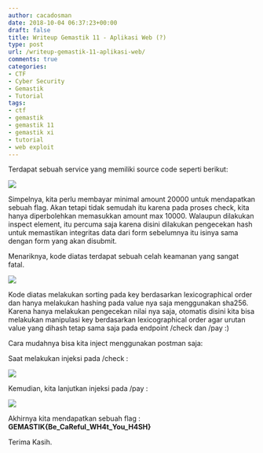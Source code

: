 ```yaml
---
author: cacadosman
date: 2018-10-04 06:37:23+00:00
draft: false
title: Writeup Gemastik 11 - Aplikasi Web (?)
type: post
url: /writeup-gemastik-11-aplikasi-web/
comments: true
categories:
- CTF
- Cyber Security
- Gemastik
- Tutorial
tags:
- ctf
- gemastik
- gemastik 11
- gemastik xi
- tutorial
- web exploit
---
```


Terdapat sebuah service yang memiliki source code seperti berikut:

![](/wp-content/2018/10/Aplikasi-Web.png)


Simpelnya, kita perlu membayar minimal amount 20000 untuk mendapatkan sebuah flag. Akan tetapi tidak semudah itu karena pada proses check, kita hanya diperbolehkan memasukkan amount max 10000. Walaupun dilakukan inspect element, itu percuma saja karena disini dilakukan pengecekan hash untuk memastikan integritas data dari form sebelumnya itu isinya sama dengan form yang akan disubmit.

Menariknya, kode diatas terdapat sebuah celah keamanan yang sangat fatal.

![](/wp-content/2018/10/hashh.png)


Kode diatas melakukan sorting pada key berdasarkan lexicographical order dan hanya melakukan hashing pada value nya saja menggunakan sha256. Karena hanya melakukan pengecekan nilai nya saja, otomatis disini kita bisa melakukan manipulasi key berdasarkan lexicographical order agar urutan value yang dihash tetap sama saja pada endpoint /check dan /pay :)

Cara mudahnya bisa kita inject menggunakan postman saja:

Saat melakukan injeksi pada /check :

![](/wp-content/2018/10/hash1.png)


Kemudian, kita lanjutkan injeksi pada /pay :

![](/wp-content/2018/10/hash2.png)


Akhirnya kita mendapatkan sebuah flag :
**GEMASTIK{Be_CaReful_WH4t_You_H4SH}**

Terima Kasih.

